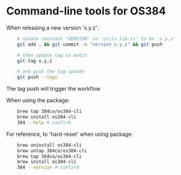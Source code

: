 # Command-line tools for OS384

When releasing a new version 'x.y.z':

```bash
    # update constant "VERSION" in 'utils.lib.ts' to be 'x.y.z'
    git add . && git commit -m "version x.y.z" && git push

    # then update tag to match
    git tag x.y.z

    # and push the tag update
    git push --tags
```

The tag push will trigger the workflow

When using the package:

```bash
    brew tap 384co/os384-cli
    brew install os384-cli
    384 --help # confirm
```

For reference, to 'hard-reset' when using package:

```bash
    brew uninstall os384-cli
    brew untap 384co/os384-cli
    brew tap 384co/os384-cli
    brew install os384-cli
    384 --version # confirm
```
